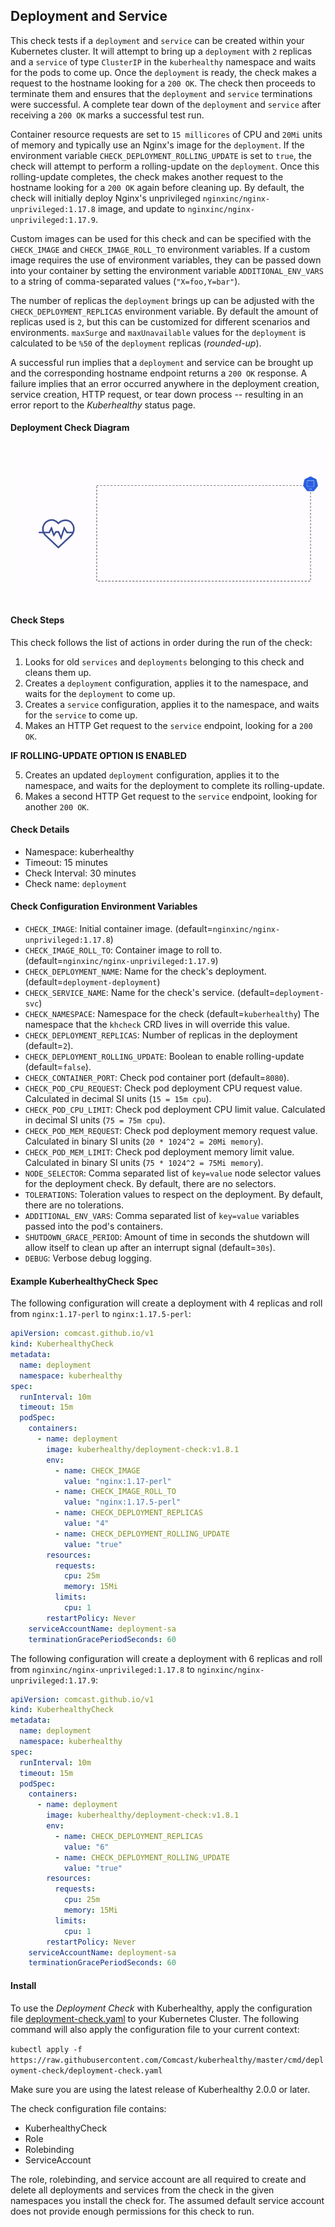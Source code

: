 ## Deployment and Service

This check tests if a `deployment` and `service` can be created within your Kubernetes cluster. It will attempt to bring up a `deployment` with `2` replicas and a `service` of type `ClusterIP` in the `kuberhealthy` namespace and waits for the pods to come up. Once the `deployment` is ready, the check makes a request to the hostname looking for a `200 OK`. The check then proceeds to terminate them and ensures that the `deployment` and `service` terminations were successful. A complete tear down of the `deployment` and `service` after receiving a `200 OK` marks a successful test run.

Container resource requests are set to `15 millicores` of CPU and `20Mi` units of memory and typically use an Nginx's image for the `deployment`. If the environment variable `CHECK_DEPLOYMENT_ROLLING_UPDATE` is set to `true`, the check will attempt to perform a rolling-update on the `deployment`. Once this rolling-update completes, the check makes another request to the hostname looking for a `200 OK` again before cleaning up. By default, the check will initially deploy Nginx's unprivileged `nginxinc/nginx-unprivileged:1.17.8` image, and update to `nginxinc/nginx-unprivileged:1.17.9`.

Custom images can be used for this check and can be specified with the `CHECK_IMAGE` and `CHECK_IMAGE_ROLL_TO` environment variables. If a custom image requires the use of environment variables, they can be passed down into your container by setting the environment variable `ADDITIONAL_ENV_VARS` to a string of comma-separated values (`"X=foo,Y=bar"`).

The number of replicas the `deployment` brings up can be adjusted with the `CHECK_DEPLOYMENT_REPLICAS` environment variable. By default the amount of replicas used is `2`, but this can be customized for different scenarios and environments. `maxSurge` and `maxUnavailable` values for the `deployment` is calculated to be `%50` of the `deployment` replicas (_rounded-up_).

A successful run implies that a `deployment` and service can be brought up and the corresponding hostname endpoint returns a `200 OK` response. A failure implies that an error occurred anywhere in the deployment creation, service creation, HTTP request, or tear down process -- resulting in an error report to the _Kuberhealthy_ status page.

#### Deployment Check Diagram

![](../../images/kh-deployment-check.gif)

#### Check Steps

This check follows the list of actions in order during the run of the check:

1.  Looks for old `services` and `deployments` belonging to this check and cleans them up.
2.  Creates a `deployment` configuration, applies it to the namespace, and waits for the `deployment` to come up.
3.  Creates a `service` configuration, applies it to the namespace, and waits for the `service` to come up.
4.  Makes an HTTP Get request to the `service` endpoint, looking for a `200 OK`.

**IF ROLLING-UPDATE OPTION IS ENABLED**

5.  Creates an updated `deployment` configuration, applies it to the namespace, and waits for the deployment to complete its rolling-update.
6.  Makes a second HTTP Get request to the `service` endpoint, looking for another `200 OK`.

#### Check Details

- Namespace: kuberhealthy
- Timeout: 15 minutes
- Check Interval: 30 minutes
- Check name: `deployment`

#### Check Configuration Environment Variables

- `CHECK_IMAGE`: Initial container image. (default=`nginxinc/nginx-unprivileged:1.17.8`)
- `CHECK_IMAGE_ROLL_TO`: Container image to roll to. (default=`nginxinc/nginx-unprivileged:1.17.9`)
- `CHECK_DEPLOYMENT_NAME`: Name for the check's deployment. (default=`deployment-deployment`)
- `CHECK_SERVICE_NAME`: Name for the check's service. (default=`deployment-svc`)
- `CHECK_NAMESPACE`: Namespace for the check (default=`kuberhealthy`) The namespace that the `khcheck` CRD lives in will override this value.
- `CHECK_DEPLOYMENT_REPLICAS`: Number of replicas in the deployment (default=`2`).
- `CHECK_DEPLOYMENT_ROLLING_UPDATE`: Boolean to enable rolling-update (default=`false`).
- `CHECK_CONTAINER_PORT`: Check pod container port (default=`8080`).
- `CHECK_POD_CPU_REQUEST`: Check pod deployment CPU request value. Calculated in decimal SI units (`15 = 15m cpu`).
- `CHECK_POD_CPU_LIMIT`: Check pod deployment CPU limit value. Calculated in decimal SI units (`75 = 75m cpu`).
- `CHECK_POD_MEM_REQUEST`: Check pod deployment memory request value. Calculated in binary SI units (`20 * 1024^2 = 20Mi memory`).
- `CHECK_POD_MEM_LIMIT`: Check pod deployment memory limit value. Calculated in binary SI units (`75 * 1024^2 = 75Mi memory`).
- `NODE_SELECTOR`: Comma separated list of `key=value` node selector values for the deployment check. By default, there are no selectors.
- `TOLERATIONS`: Toleration values to respect on the deployment. By default, there are no tolerations.
- `ADDITIONAL_ENV_VARS`: Comma separated list of `key=value` variables passed into the pod's containers.
- `SHUTDOWN_GRACE_PERIOD`: Amount of time in seconds the shutdown will allow itself to clean up after an interrupt signal (default=`30s`).
- `DEBUG`: Verbose debug logging.


#### Example KuberhealthyCheck Spec

The following configuration will create a deployment with 4 replicas and roll from `nginx:1.17-perl` to `nginx:1.17.5-perl`:

```yaml
apiVersion: comcast.github.io/v1
kind: KuberhealthyCheck
metadata:
  name: deployment
  namespace: kuberhealthy
spec:
  runInterval: 10m
  timeout: 15m
  podSpec:
    containers:
      - name: deployment
        image: kuberhealthy/deployment-check:v1.8.1
        env:
          - name: CHECK_IMAGE
            value: "nginx:1.17-perl"
          - name: CHECK_IMAGE_ROLL_TO
            value: "nginx:1.17.5-perl"
          - name: CHECK_DEPLOYMENT_REPLICAS
            value: "4"
          - name: CHECK_DEPLOYMENT_ROLLING_UPDATE
            value: "true"
        resources:
          requests:
            cpu: 25m
            memory: 15Mi
          limits:
            cpu: 1
        restartPolicy: Never
    serviceAccountName: deployment-sa
    terminationGracePeriodSeconds: 60
```

The following configuration will create a deployment with 6 replicas and roll from `nginxinc/nginx-unprivileged:1.17.8` to `nginxinc/nginx-unprivileged:1.17.9`:

```yaml
apiVersion: comcast.github.io/v1
kind: KuberhealthyCheck
metadata:
  name: deployment
  namespace: kuberhealthy
spec:
  runInterval: 10m
  timeout: 15m
  podSpec:
    containers:
      - name: deployment
        image: kuberhealthy/deployment-check:v1.8.1
        env:
          - name: CHECK_DEPLOYMENT_REPLICAS
            value: "6"
          - name: CHECK_DEPLOYMENT_ROLLING_UPDATE
            value: "true"
        resources:
          requests:
            cpu: 25m
            memory: 15Mi
          limits:
            cpu: 1
        restartPolicy: Never
    serviceAccountName: deployment-sa
    terminationGracePeriodSeconds: 60
```

#### Install

To use the _Deployment Check_ with Kuberhealthy, apply the configuration file [deployment-check.yaml](deployment-check.yaml) to your Kubernetes Cluster. The following command will also apply the configuration file to your current context:

`kubectl apply -f https://raw.githubusercontent.com/Comcast/kuberhealthy/master/cmd/deployment-check/deployment-check.yaml`

Make sure you are using the latest release of Kuberhealthy 2.0.0 or later.

The check configuration file contains:

- KuberhealthyCheck
- Role
- Rolebinding
- ServiceAccount

The role, rolebinding, and service account are all required to create and delete all deployments and services from the check in the given namespaces you install the check for. The assumed default service account does not provide enough permissions for this check to run.

